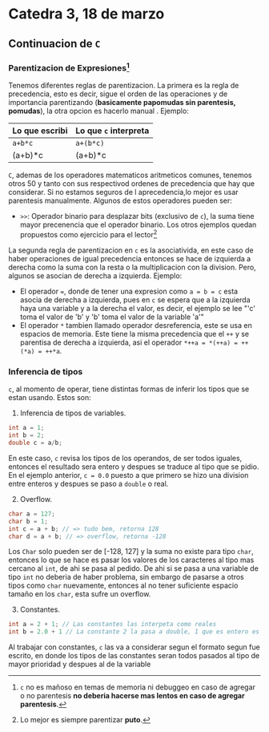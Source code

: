 # Catedra 3, 18 de marzo

## Continuacion de `C`

### Parentizacion de Expresiones[^2]

Tenemos diferentes reglas de parentizacion. La primera es la regla de precedencia, esto es decir, sigue el orden de las operaciones y de importancia parentizando (**basicamente papomudas sin parentesis, pomudas**), la otra opcion es hacerlo manual . Ejemplo:

| Lo que escribi | Lo que `c` interpreta |
| - | - |
| `a+b*c`| `a+(b*c)`|
| (a+b)*c | (a+b)*c |

`C`, ademas de los operadores matematicos aritmeticos comunes, tenemos otros 50 y tanto con sus respectivod ordenes de precedencia que hay que considerar. Si no estamos seguros de l aprecedencia,lo mejor es usar parentesis manualmente. Algunos de estos operadores pueden ser:

* `>>`: Operador binario para desplazar bits (exclusivo de `c`), la suma tiene mayor precenencia que el operador binario.
Los otros ejemplos quedan propuestos como ejercicio para el lector[^1]

La segunda regla de parentizacion en `c` es la asociativida, en este caso de haber operaciones de igual precedencia entonces se hace de izquierda a derecha como la suma con la resta o la multiplicacion con la division. Pero, algunos se asocian de derecha a izquierda. Ejemplo:

* El operador `=`, donde de tener una expresion como `a = b = c` esta asocia de derecha a izquierda, pues en `c` se espera que a la izquierda haya una variable y a la derecha el valor, es decir, el ejemplo se lee "'c' toma el valor de 'b' y 'b' toma el valor de la variable 'a'"
* El operador `*` tambien llamado operador desreferencia, este se usa en espacios de memoria. Este tiene la misma precedencia que el `++` y se parentisa de derecha a izquierda, asi el operador `*++a = *(++a) = ++(*a) = ++*a`.

### Inferencia de tipos

`c`, al momento de operar, tiene distintas formas de inferir los tipos que se estan usando. Estos son:

1. Inferencia de tipos de variables.

``` c
int a = 1;
int b = 2; 
double c = a/b;
```

En este caso, `c` revisa los tipos de los operandos, de ser todos iguales, entonces el resultado sera entero y despues se traduce al tipo que se pidio. En el ejemplo anterior, `c = 0.0` puesto a que primero se hizo una division entre enteros y despues se paso a `double` o real.

2. Overflow.

``` c
char a = 127;
char b = 1;
int c = a + b; // => tudo bem, retorna 128
char d = a + b; // => overflow, retorna -128
```

Los `Char` solo pueden ser de [-128, 127] y la suma no existe para tipo `char`, entonces lo que se hace es pasar los valores de los caracteres al tipo mas cercano al `int`, de ahi se pasa al pedido. De ahi si se pasa a una variable de tipo `int` no deberia de haber problema, sin embargo de pasarse a otros tipos como `char` nuevamente, entonces al no tener suficiente espacio tamaño en los `char`, esta sufre un overflow.

3. Constantes.

``` c
int a = 2 + 1; // Las constantes las interpeta como reales
int b = 2.0 + 1 // La constante 2 la pasa a double, 1 que es entero es pasado a float y despues el resultado de la suma, a int.
```

Al trabajar con constantes, `c` las va a considerar segun el formato segun fue escrito, en donde los tipos de las constantes seran todos pasados al tipo de mayor prioridad y despues al de la variable

[^1]: Lo mejor es siempre parentizar **puto**.
[^2]: `c` no es mañoso en temas de memoria ni debuggeo en caso de agregar o no parentesis **no deberia hacerse mas lentos en caso de agregar parentesis**.
